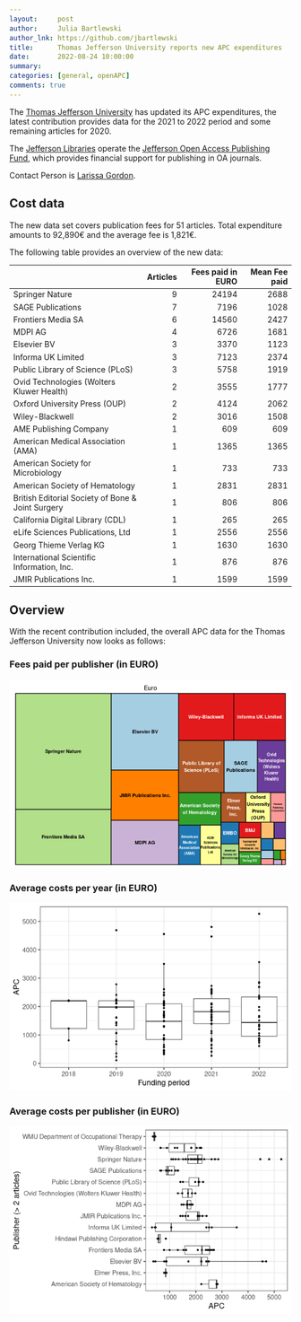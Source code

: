 ```yaml
---
layout:     post
author:     Julia Bartlewski
author_lnk: https://github.com/jbartlewski
title:      Thomas Jefferson University reports new APC expenditures
date:       2022-08-24 10:00:00
summary:    
categories: [general, openAPC]
comments: true
---
```





The [Thomas Jefferson University](http://www.jefferson.edu/) has updated its APC expenditures, the latest contribution provides data for the 2021 to 2022 period and some remaining articles for 2020.

The [Jefferson Libraries](https://library.jefferson.edu/) operate the [Jefferson Open Access Publishing Fund](https://library.jefferson.edu/pub/open_access.cfm), which provides financial support for publishing in OA journals.

Contact Person is [Larissa Gordon](mailto:Larissa.Gordon@jefferson.edu).

## Cost data



The new data set covers publication fees for 51 articles. Total expenditure amounts to 92,890€ and the average fee is 1,821€.

The following table provides an overview of the new data:


|                                                  | Articles| Fees paid in EURO| Mean Fee paid|
|:-------------------------------------------------|--------:|-----------------:|-------------:|
|Springer Nature                                   |        9|             24194|          2688|
|SAGE Publications                                 |        7|              7196|          1028|
|Frontiers Media SA                                |        6|             14560|          2427|
|MDPI AG                                           |        4|              6726|          1681|
|Elsevier BV                                       |        3|              3370|          1123|
|Informa UK Limited                                |        3|              7123|          2374|
|Public Library of Science (PLoS)                  |        3|              5758|          1919|
|Ovid Technologies (Wolters Kluwer Health)         |        2|              3555|          1777|
|Oxford University Press (OUP)                     |        2|              4124|          2062|
|Wiley-Blackwell                                   |        2|              3016|          1508|
|AME Publishing Company                            |        1|               609|           609|
|American Medical Association (AMA)                |        1|              1365|          1365|
|American Society for Microbiology                 |        1|               733|           733|
|American Society of Hematology                    |        1|              2831|          2831|
|British Editorial Society of Bone & Joint Surgery |        1|               806|           806|
|California Digital Library (CDL)                  |        1|               265|           265|
|eLife Sciences Publications, Ltd                  |        1|              2556|          2556|
|Georg Thieme Verlag KG                            |        1|              1630|          1630|
|International Scientific Information, Inc.        |        1|               876|           876|
|JMIR Publications Inc.                            |        1|              1599|          1599|

## Overview

With the recent contribution included, the overall APC data for the Thomas Jefferson University now looks as follows:

### Fees paid per publisher (in EURO)

![plot of chunk tree_jefferson_2022_08_26_full](/figure/tree_jefferson_2022_08_26_full-1.png)

###  Average costs per year (in EURO)

![plot of chunk box_jefferson_2022_08_26_year_full](/figure/box_jefferson_2022_08_26_year_full-1.png)

###  Average costs per publisher (in EURO)

![plot of chunk box_jefferson_2022_08_26_publisher_full](/figure/box_jefferson_2022_08_26_publisher_full-1.png)
